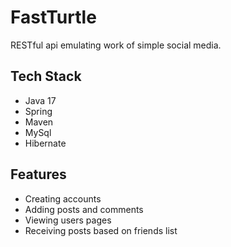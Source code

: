 
# FastTurtle

RESTful api emulating work of simple social media. 

## Tech Stack

- Java 17
- Spring 
- Maven
- MySql
- Hibernate

## Features

- Creating accounts
- Adding posts and comments
- Viewing users pages
- Receiving posts based on friends list

